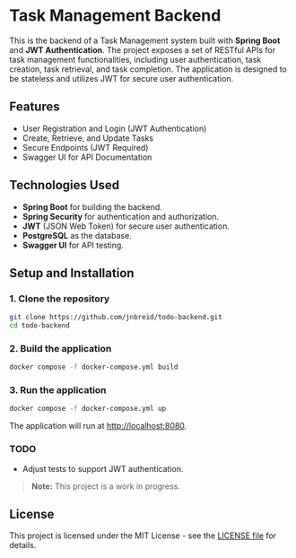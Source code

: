 # Task Management Backend

This is the backend of a Task Management system built with **Spring Boot** and **JWT Authentication**. The project exposes a set of RESTful APIs for task management functionalities, including user authentication, task creation, task retrieval, and task completion. The application is designed to be stateless and utilizes JWT for secure user authentication.

## Features

- User Registration and Login (JWT Authentication)
- Create, Retrieve, and Update Tasks
- Secure Endpoints (JWT Required)
- Swagger UI for API Documentation

## Technologies Used

- **Spring Boot** for building the backend.
- **Spring Security** for authentication and authorization.
- **JWT** (JSON Web Token) for secure user authentication.
- **PostgreSQL** as the database.
- **Swagger UI** for API testing.

## Setup and Installation

### 1. Clone the repository

```bash
git clone https://github.com/jnbreid/todo-backend.git
cd todo-backend
```

### 2. Build the application

```bash
docker compose -f docker-compose.yml build
```

### 3. Run the application

```bash
docker compose -f docker-compose.yml up
```
The application will run at [http://localhost:8080](http://localhost:8080).


### TODO

- Adjust tests to support JWT authentication.

> **Note:** This project is a work in progress.

## License

This project is licensed under the MIT License - see the [LICENSE file](LICENSE) for details.
